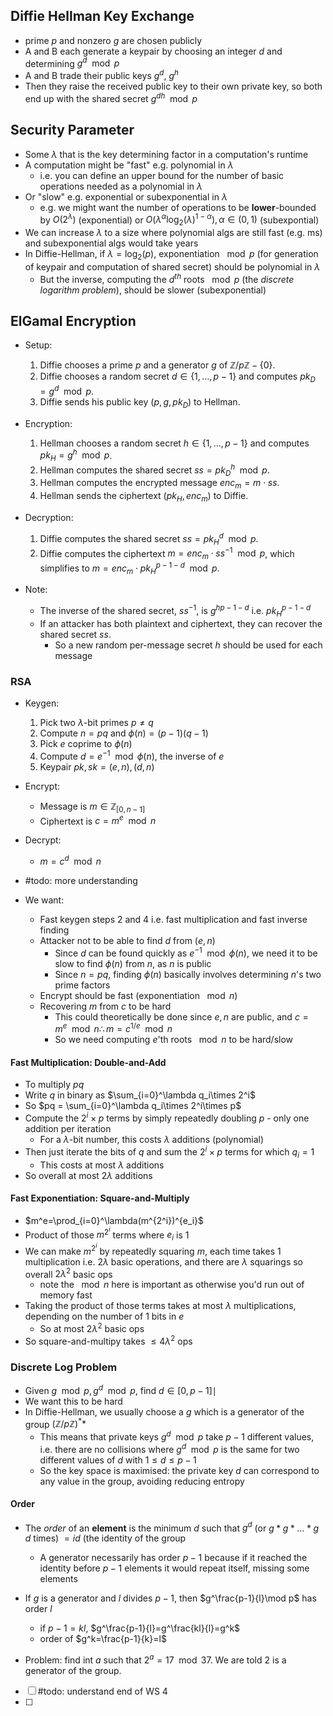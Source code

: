 ## Diffie Hellman Key Exchange
- prime $p$ and nonzero $g$ are chosen publicly
- A and B each generate a keypair by choosing an integer $d$ and determining $g^d \mod p$
- A and B trade their public keys $g^d$, $g^h$
- Then they raise the received public key to their own private key, so both end up with the shared secret $g^{dh} \mod p$

## Security Parameter
- Some $\lambda$ that is the key determining factor in a computation's runtime
- A computation might be "fast" e.g. polynomial in $\lambda$
	- i.e. you can define an upper bound for the number of basic operations needed as a polynomial in $\lambda$
- Or "slow" e.g. exponential or subexponential in $\lambda$
	- e.g. we might want the number of operations to be **lower**-bounded by $O(2^\lambda)$ (exponential) or  $O(\lambda^\alpha \log_2(\lambda)^{1-\alpha}), \alpha \in (0,1)$ (subexpontial)
- We can increase $\lambda$ to a size where polynomial algs are still fast (e.g. ms) and subexponential algs would take years
- In Diffie-Hellman, if $\lambda=\log_2(p)$, exponentiation $\mod p$ (for generation of keypair and computation of shared secret) should be polynomial in $\lambda$
	- But the inverse, computing the $d^{th}$ roots $\mod p$ (the *discrete logarithm problem*), should be slower (subexponential)

## ElGamal Encryption
- Setup:
	1. Diffie chooses a prime $p$ and a generator $g$ of $\mathbb{Z}/p\mathbb{Z} - \{0\}$.
	2. Diffie chooses a random secret $d \in \{1,\ldots,p - 1\}$ and computes $pk_D = g^d \mod p$.
	3. Diffie sends his public key $(p, g, pk_D)$ to Hellman.
- Encryption:
	1. Hellman chooses a random secret $h \in \{1,\ldots,p - 1\}$ and computes $pk_H = g^h \mod p$.
	2. Hellman computes the shared secret $ss = pk_D^h \mod p$.
	3. Hellman computes the encrypted message $enc_m = m \cdot ss$.
	4. Hellman sends the ciphertext $(pk_H, enc_m)$ to Diffie.
- Decryption:
	1. Diffie computes the shared secret $ss = pk_H^d \mod p$.
	2. Diffie computes the ciphertext $m = enc_m \cdot ss^{-1} \mod p$, which simplifies to $m = enc_m \cdot pk_H^{p-1-d} \mod p$.

- Note:
	- The inverse of the shared secret, $ss^{-1}$, is ${g^h}^{p-1-d}$ i.e. $pk_H^{p-1-d}$
	- If an attacker has both plaintext and ciphertext, they can recover the shared secret $ss$. 
		- So a new random per-message secret $h$ should be used for each message

### RSA
- Keygen:
	1. Pick two $\lambda$-bit primes $p\ne q$
	2. Compute $n=pq$ and $\phi(n)=(p-1)(q-1)$
	3. Pick $e$ coprime to $\phi(n)$
	4. Compute $d=e^{-1} \mod \phi(n)$, the inverse of $e$
	5. Keypair $pk, sk = (e,n),(d,n)$ 
- Encrypt:
	- Message is $m\in \mathbb{Z}_{[0,n-1]}$
	- Ciphertext is $c=m^e\mod n$
- Decrypt:
	- $m=c^d \mod n$
- #todo: more understanding

- We want:
	- Fast keygen steps 2 and 4 i.e. fast  multiplication and fast inverse finding
	- Attacker not to be able to find $d$ from $(e,n)$
		- Since $d$ can be found quickly as $e^{-1}\mod\phi(n)$, we need it to be slow to find $\phi(n)$ from $n$, as $n$ is public 
		- Since $n=pq$, finding $\phi(n)$ basically involves determining $n$'s two prime factors
	- Encrypt should be fast (exponentiation $\mod n$)
	- Recovering $m$ from $c$ to be hard
		- This could theoretically be done since $e,n$ are public, and $c=m^e\mod n \therefore m=c^{1/e} \mod n$
		- So we need computing $e$'th roots $\mod n$ to be hard/slow

#### Fast Multiplication: Double-and-Add
- To multiply $pq$
- Write $q$ in binary as $\sum_{i=0}^\lambda q_i\times 2^i$
- So $pq = \sum_{i=0}^\lambda q_i\times 2^i\times p$
- Compute the $2^i\times p$ terms by simply repeatedly doubling $p$ - only one addition per iteration
	- For a $\lambda$-bit number, this costs $\lambda$ additions (polynomial)
- Then just iterate the bits of $q$ and sum the $2^i\times p$ terms for which $q_i=1$
	- This costs at most $\lambda$ additions
- So overall at most $2\lambda$ additions

#### Fast Exponentiation: Square-and-Multiply
- $m^e=\prod_{i=0}^\lambda(m^{2^i})^{e_i}$
- Product of those $m^{2^i}$ terms where $e_i$ is 1
- We can make $m^{2^i}$ by repeatedly squaring $m$, each time takes 1 multiplication i.e. $2\lambda$ basic operations, and there are $\lambda$ squarings so overall $2\lambda^2$ basic ops
	- note the $\mod n$ here is important as otherwise you'd run out of memory fast
- Taking the product of those terms takes at most $\lambda$ multiplications, depending on the number of $1$ bits in $e$
	- So at most $2\lambda^2$ basic ops
- So square-and-multipy takes $\le 4\lambda^2$ ops


### Discrete Log Problem
- Given $g\mod p, g^d \mod p$, find $d \in [0,p-1]\mid$ 
- We want this to be hard
- In Diffie-Hellman, we usually choose a $g$ which is a generator of the group $(\mathbb{Z}/p\mathbb{Z})^**$
	- This means that private keys $g^d\mod p$ take $p-1$ different values, i.e. there are no collisions where $g^d\mod p$ is the same for two different values of $d$ with $1\le d\le p-1$
	- So the key space is maximised: the private key $d$ can correspond to any value in the group, avoiding reducing entropy

#### Order
- The *order* of an **element** is the minimum $d$ such that $g^d$ (or $g*g*\ldots*g$ $d$ times) $=id$ (the identity of the group
	- A generator necessarily has order $p-1$ because if it reached the identity before $p-1$ elements it would repeat itself, missing some elements
- If $g$ is a generator and $l$ divides $p-1$, then $g^\frac{p-1}{l}\mod p$ has order $l$
	- if $p-1=kl$, $g^\frac{p-1}{l}=g^\frac{kl}{l}=g^k$
	- order of $g^k=\frac{p-1}{k}=l$

- Problem: find int $a$ such that $2^a=17\mod 37$. We are told $2$ is a generator of the group.
- [ ] #todo: understand end of WS 4
- [ ] 